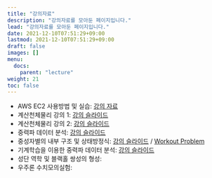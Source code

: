 ```yaml
---
title: "강의자료"
description: "강의자료를 모아둔 페이지입니다."
lead: "강의자료를 모아둔 페이지입니다."
date: 2021-12-10T07:51:29+09:00
lastmod: 2021-12-10T07:51:29+09:00
draft: false
images: []
menu: 
  docs:
    parent: "lecture"
weight: 21
toc: false
---
```


* AWS EC2 사용방법 및 실습: [강의 자료](/docs/competition/ec2)
* 계산천체물리 강의 1: [강의 슬라이드](/docs/lecture/materials/gwda-problem-ymkim.pdf)
* 계산천체물리 강의 2: [강의 슬라이드](/docs/lecture/materials/cca-problem.pdf)
* 중력파 데이터 분석: [강의 슬라이드](/docs/lecture/materials/gw_pe_2022NR_Winter_School_v2.pdf)
* 중성자별의 내부 구조 및 상태방정식: [강의 슬라이드](/docs/lecture/materials/NRGW-School.pdf) / [Workout Problem](/docs/lecture/materials/NPS_CHLee_Workout.pdf)
* 기계학습을 이용한 중력파 데이터 분석: [강의 슬라이드](/docs/lecture/materials/MLinGWs_kkim.pdf)
* 성단 역학 및 블랙홀 쌍성의 형성: 
* 우주론 수치모의실험: 